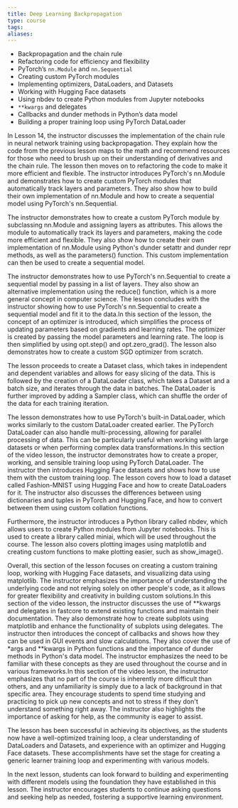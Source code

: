 ```yaml
---
title: Deep Learning Backpropagation
type: course
tags: 
aliases:
---
```

- Backpropagation and the chain rule
- Refactoring code for efficiency and flexibility
- PyTorch’s `nn.Module` and `nn.Sequential`
- Creating custom PyTorch modules
- Implementing optimizers, DataLoaders, and Datasets
- Working with Hugging Face datasets
- Using nbdev to create Python modules from Jupyter notebooks
- `**kwargs` and delegates
- Callbacks and dunder methods in Python’s data model
- Building a proper training loop using PyTorch DataLoader

In Lesson 14, the instructor discusses the implementation of the chain rule in neural network training using backpropagation. They explain how the code from the previous lesson maps to the math and recommend resources for those who need to brush up on their understanding of derivatives and the chain rule. The lesson then moves on to refactoring the code to make it more efficient and flexible. The instructor introduces PyTorch's nn.Module and demonstrates how to create custom PyTorch modules that automatically track layers and parameters. They also show how to build their own implementation of nn.Module and how to create a sequential model using PyTorch's nn.Sequential.

The instructor demonstrates how to create a custom PyTorch module by subclassing nn.Module and assigning layers as attributes. This allows the module to automatically track its layers and parameters, making the code more efficient and flexible. They also show how to create their own implementation of nn.Module using Python's dunder setattr and dunder repr methods, as well as the parameters() function. This custom implementation can then be used to create a sequential model.

The instructor demonstrates how to use PyTorch's nn.Sequential to create a sequential model by passing in a list of layers. They also show an alternative implementation using the reduce() function, which is a more general concept in computer science. The lesson concludes with the instructor showing how to use PyTorch's nn.Sequential to create a sequential model and fit it to the data.In this section of the lesson, the concept of an optimizer is introduced, which simplifies the process of updating parameters based on gradients and learning rates. The optimizer is created by passing the model parameters and learning rate. The loop is then simplified by using opt.step() and opt.zero_grad(). The lesson also demonstrates how to create a custom SGD optimizer from scratch.

The lesson proceeds to create a Dataset class, which takes in independent and dependent variables and allows for easy slicing of the data. This is followed by the creation of a DataLoader class, which takes a Dataset and a batch size, and iterates through the data in batches. The DataLoader is further improved by adding a Sampler class, which can shuffle the order of the data for each training iteration.

The lesson demonstrates how to use PyTorch's built-in DataLoader, which works similarly to the custom DataLoader created earlier. The PyTorch DataLoader can also handle multi-processing, allowing for parallel processing of data. This can be particularly useful when working with large datasets or when performing complex data transformations.In this section of the video lesson, the instructor demonstrates how to create a proper, working, and sensible training loop using PyTorch DataLoader. The instructor then introduces Hugging Face datasets and shows how to use them with the custom training loop. The lesson covers how to load a dataset called Fashion-MNIST using Hugging Face and how to create DataLoaders for it. The instructor also discusses the differences between using dictionaries and tuples in PyTorch and Hugging Face, and how to convert between them using custom collation functions.

Furthermore, the instructor introduces a Python library called nbdev, which allows users to create Python modules from Jupyter notebooks. This is used to create a library called miniai, which will be used throughout the course. The lesson also covers plotting images using matplotlib and creating custom functions to make plotting easier, such as show_image().

Overall, this section of the lesson focuses on creating a custom training loop, working with Hugging Face datasets, and visualizing data using matplotlib. The instructor emphasizes the importance of understanding the underlying code and not relying solely on other people's code, as it allows for greater flexibility and creativity in building custom solutions.In this section of the video lesson, the instructor discusses the use of **kwargs and delegates in fastcore to extend existing functions and maintain their documentation. They also demonstrate how to create subplots using matplotlib and enhance the functionality of subplots using delegates. The instructor then introduces the concept of callbacks and shows how they can be used in GUI events and slow calculations. They also cover the use of *args and **kwargs in Python functions and the importance of dunder methods in Python's data model. The instructor emphasizes the need to be familiar with these concepts as they are used throughout the course and in various frameworks.In this section of the video lesson, the instructor emphasizes that no part of the course is inherently more difficult than others, and any unfamiliarity is simply due to a lack of background in that specific area. They encourage students to spend time studying and practicing to pick up new concepts and not to stress if they don't understand something right away. The instructor also highlights the importance of asking for help, as the community is eager to assist.

The lesson has been successful in achieving its objectives, as the students now have a well-optimized training loop, a clear understanding of DataLoaders and Datasets, and experience with an optimizer and Hugging Face datasets. These accomplishments have set the stage for creating a generic learner training loop and experimenting with various models.

In the next lesson, students can look forward to building and experimenting with different models using the foundation they have established in this lesson. The instructor encourages students to continue asking questions and seeking help as needed, fostering a supportive learning environment.